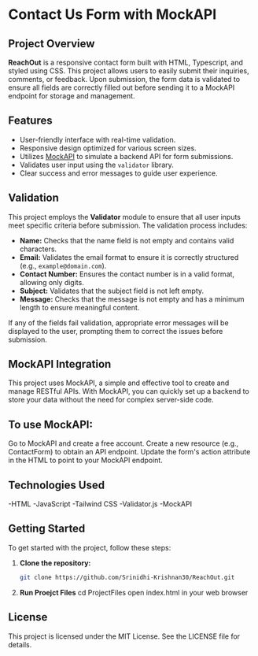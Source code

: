# Contact Us Form with MockAPI

## Project Overview

**ReachOut** is a responsive contact form built with HTML, Typescript, and styled using CSS. This project allows users to easily submit their inquiries, comments, or feedback. Upon submission, the form data is validated to ensure all fields are correctly filled out before sending it to a MockAPI endpoint for storage and management.

## Features

- User-friendly interface with real-time validation.
- Responsive design optimized for various screen sizes.
- Utilizes [MockAPI](https://mockapi.io/) to simulate a backend API for form submissions.
- Validates user input using the `validator` library.
- Clear success and error messages to guide user experience.

## Validation

This project employs the **Validator** module to ensure that all user inputs meet specific criteria before submission. The validation process includes:

- **Name:** Checks that the name field is not empty and contains valid characters.
- **Email:** Validates the email format to ensure it is correctly structured (e.g., `example@domain.com`).
- **Contact Number:** Ensures the contact number is in a valid format, allowing only digits.
- **Subject:** Validates that the subject field is not left empty.
- **Message:** Checks that the message is not empty and has a minimum length to ensure meaningful content.

If any of the fields fail validation, appropriate error messages will be displayed to the user, prompting them to correct the issues before submission.

## MockAPI Integration
This project uses MockAPI, a simple and effective tool to create and manage RESTful APIs. With MockAPI, you can quickly set up a backend to store your data without the need for complex server-side code.

## To use MockAPI:
Go to MockAPI and create a free account.
Create a new resource (e.g., ContactForm) to obtain an API endpoint.
Update the form's action attribute in the HTML to point to your MockAPI endpoint.

## Technologies Used
-HTML
-JavaScript
-Tailwind CSS
-Validator.js
-MockAPI


## Getting Started
To get started with the project, follow these steps:

1. **Clone the repository:**
   ```bash
   git clone https://github.com/Srinidhi-Krishnan30/ReachOut.git
2. **Run Proejct Files**
   cd ProjectFiles
   open index.html in your web browser


## License
This project is licensed under the MIT License. See the LICENSE file for details.

